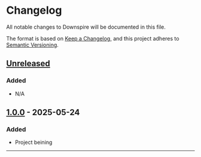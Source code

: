 # Changelog

All notable changes to Downspire will be documented in this file.

The format is based on [Keep a Changelog](https://keepachangelog.com/en/1.0.0/),
and this project adheres to [Semantic Versioning](https://semver.org/spec/v2.0.0.html).

## [Unreleased]

### Added
- N/A

## [1.0.0] - 2025-05-24
### Added
- Project beining

---

[Unreleased]: https://github.com/EruBay/downspire/compare/v1.0.0...HEAD
[1.0.0]: https://github.com/EruBay/downspire/releases/tag/v1.0.0
